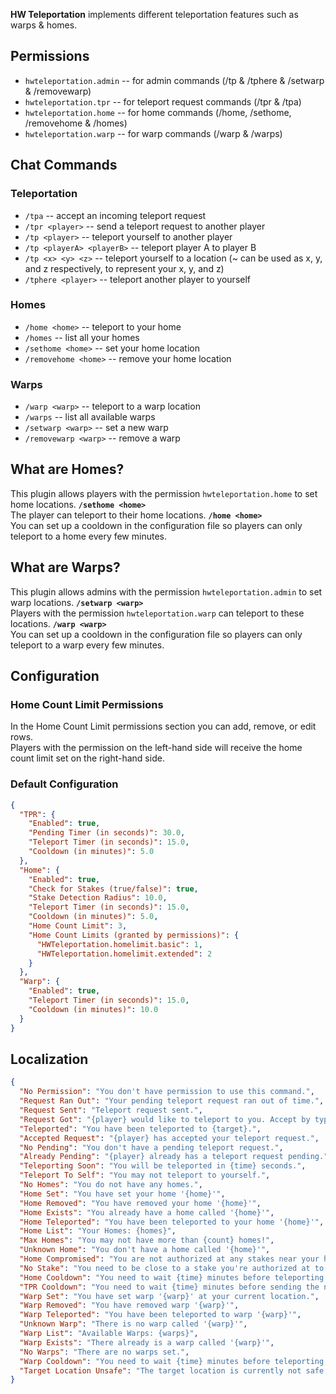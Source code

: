 **HW Teleportation** implements different teleportation features such as warps & homes.  
  
## Permissions

- `hwteleportation.admin` -- for admin commands (/tp & /tphere & /setwarp & /removewarp)  
- `hwteleportation.tpr` -- for teleport request commands (/tpr & /tpa)  
- `hwteleportation.home` -- for home commands (/home, /sethome, /removehome & /homes)  
- `hwteleportation.warp` -- for warp commands (/warp & /warps)  

## Chat Commands

### Teleportation

- `/tpa` -- accept an incoming teleport request  
- `/tpr <player>` -- send a teleport request to another player  
- `/tp <player>` -- teleport yourself to another player  
- `/tp <playerA> <playerB>` -- teleport player A to player B  
- `/tp <x> <y> <z>` -- teleport yourself to a location (~ can be used as x, y, and z respectively, to represent your x, y, and z)
- `/tphere <player>` -- teleport another player to yourself  
 
### Homes
  
- `/home <home>` -- teleport to your home  
- `/homes` -- list all your homes  
- `/sethome <home>` -- set your home location 
- `/removehome <home>` -- remove your home location 

### Warps 

- `/warp <warp>` -- teleport to a warp location
- `/warps` -- list all available warps  
- `/setwarp <warp>` -- set a new warp  
- `/removewarp <warp>` -- remove a warp  

## What are Homes?

This plugin allows players with the permission `hwteleportation.home` to set home locations. **`/sethome <home>`**  
The player can teleport to their home locations. **`/home <home>`**  
You can set up a cooldown in the configuration file so players can only teleport to a home every few minutes.  
  
## What are Warps?

This plugin allows admins with the permission `hwteleportation.admin` to set warp locations. **`/setwarp <warp>`**  
Players with the permission `hwteleportation.warp` can teleport to these locations. **`/warp <warp>`**  
You can set up a cooldown in the configuration file so players can only teleport to a warp every few minutes.  

## Configuration

### Home Count Limit Permissions

In the Home Count Limit permissions section you can add, remove, or edit rows.  
Players with the permission on the left-hand side will receive the home count limit set on the right-hand side.

### Default Configuration

```json
{
  "TPR": {
    "Enabled": true,
    "Pending Timer (in seconds)": 30.0,
    "Teleport Timer (in seconds)": 15.0,
    "Cooldown (in minutes)": 5.0
  },
  "Home": {
    "Enabled": true,
    "Check for Stakes (true/false)": true,
    "Stake Detection Radius": 10.0,
    "Teleport Timer (in seconds)": 15.0,
    "Cooldown (in minutes)": 5.0,
    "Home Count Limit": 3,
    "Home Count Limits (granted by permissions)": {
      "HWTeleportation.homelimit.basic": 1,
      "HWTeleportation.homelimit.extended": 2
    }
  },
  "Warp": {
    "Enabled": true,
    "Teleport Timer (in seconds)": 15.0,
    "Cooldown (in minutes)": 10.0
  }
}
```

## Localization

```json
{
  "No Permission": "You don't have permission to use this command.",
  "Request Ran Out": "Your pending teleport request ran out of time.",
  "Request Sent": "Teleport request sent.",
  "Request Got": "{player} would like to teleport to you. Accept by typing /tpa.",
  "Teleported": "You have been teleported to {target}.",
  "Accepted Request": "{player} has accepted your teleport request.",
  "No Pending": "You don't have a pending teleport request.",
  "Already Pending": "{player} already has a teleport request pending.",
  "Teleporting Soon": "You will be teleported in {time} seconds.",
  "Teleport To Self": "You may not teleport to yourself.",
  "No Homes": "You do not have any homes.",
  "Home Set": "You have set your home '{home}'",
  "Home Removed": "You have removed your home '{home}'",
  "Home Exists": "You already have a home called '{home}'",
  "Home Teleported": "You have been teleported to your home '{home}'",
  "Home List": "Your Homes: {homes}",
  "Max Homes": "You may not have more than {count} homes!",
  "Unknown Home": "You don't have a home called '{home}'",
  "Home Compromised": "You are not authorized at any stakes near your home '{home}'. The home was therefore removed.",
  "No Stake": "You need to be close to a stake you're authorized at to set a home.",
  "Home Cooldown": "You need to wait {time} minutes before teleporting to a home again.",
  "TPR Cooldown": "You need to wait {time} minutes before sending the next teleport request.",
  "Warp Set": "You have set warp '{warp}' at your current location.",
  "Warp Removed": "You have removed warp '{warp}'",
  "Warp Teleported": "You have been teleported to warp '{warp}'",
  "Unknown Warp": "There is no warp called '{warp}'",
  "Warp List": "Available Warps: {warps}",
  "Warp Exists": "There already is a warp called '{warp}'",
  "No Warps": "There are no warps set.",
  "Warp Cooldown": "You need to wait {time} minutes before teleporting to a warp again.",
  "Target Location Unsafe": "The target location is currently not safe to teleport to."
}
```